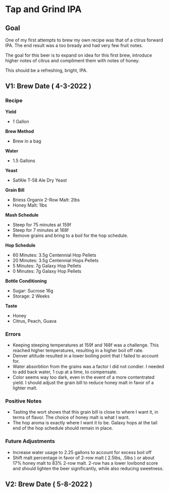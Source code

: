 # Tap and Grind IPA

## Goal

One of my first attempts to brew my own recipe was that of a ctirus forward IPA. The end result was a too bready and had very few fruit notes.

The goal for this beer is to expand on idea for this first brew, introduce higher notes of citrus and compliment them with notes of honey.

This should be a refreshing, bright, IPA.

## V1: Brew Date ( 4-3-2022 )

### Recipe

**Yield**

- 1 Gallon

**Brew Method**

- Brew in a bag

**Water**

- 1.5 Gallons

**Yeast**

- SafAle T-58 Ale Dry Yeast

**Grain Bill**

- Briess Organix 2-Row Malt: 2lbs
- Honey Malt: 1lbs

**Mash Schedule**

- Steep for 75 minutes at 159f
- Steep for 7 minutes at 168f
- Remove grains and bring to a boil for the hop schedule.

**Hop Schedule**

- 60 Minutes: 3.5g Centennial Hop Pellets
- 20 Minutes: 3.5g Centennial Hops Pellets
- 5 Minutes: 7g Galaxy Hop Pellets
- 0 Minutes: 7g Galaxy Hop Pellets

**Bottle Conditioning**

- Sugar: Sucrose 16g
- Storage: 2 Weeks 

**Taste**

- Honey
- Citrus, Peach, Guava

### Errors

- Keeping steeping temperatures at 159f and 168f was a challenge. This reached higher temperatures, resulting in a higher boil off rate.
- Denver altitude resulted in a lower boiling point that I failed to account for. 
- Water absorbtion from the grains was a factor I did not condier. I needed to add back water, 1 cup at a time, to compensate.
- Color seems way too dark, even in the event of a more contentrated yield. I should adjust the grain bill to reduce honey malt in favor of a lighter malt.

### Positive Notes

- Tasting the wort shows that this grain bill is close to where I want it, in terms of flavor. The choice of honey malt is what I want.
- The hop aroma is exactly where I want it to be. Galaxy hops at the tail end of the hop schedule should remain in place.

### Future Adjustments

- Increase water usage to 2.25 gallons to account for excess boil off
- Shift malt percentage in favor of 2-row malt ( 2.5lbs, .5lbs ) or about 17% honey malt to 83% 2-row malt. 2-row has a lower lovibond score and should lighten the beer significantly, while also reducing sweetness.

## V2: Brew Date ( 5-8-2022 )
